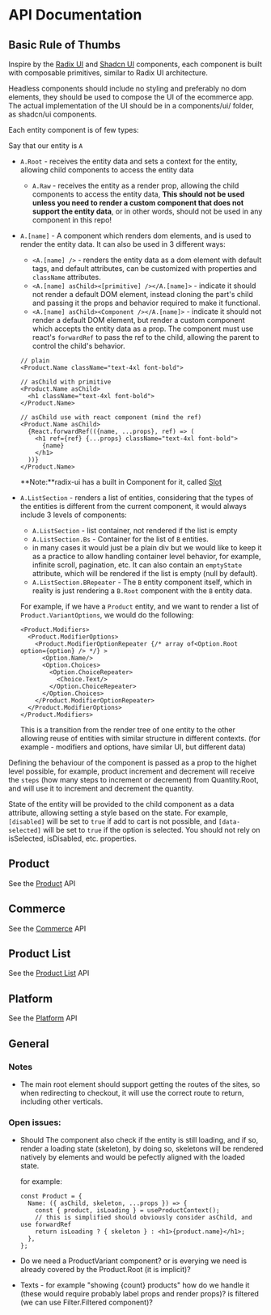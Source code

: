 # API Documentation

## Basic Rule of Thumbs

Inspire by the [Radix UI](https://www.radix-ui.com/primitives/docs/components/accordion) and [Shadcn UI](https://ui.shadcn.com/docs/components/accordion) components, each component is built with composable primitives, similar to Radix UI architecture.

Headless components should include no styling and preferably no dom elements, they should be used to compose the UI of the ecommerce app.
The actual implementation of the UI should be in a components/ui/ folder, as shadcn/ui components.

Each entity component is of few types:

Say that our entity is `A`

- `A.Root` - receives the entity data and sets a context for the entity, allowing child components to access the entity data
  - `A.Raw` - receives the entity as a render prop, allowing the child components to access the entity data, **This should not be used unless you need to render a custom component that does not support the entity data**, or in other words, should not be used in any component in this repo!

- `A.[name]` - A component which renders dom elements, and is used to render the entity data. It can also be used in 3 different ways:
  - `<A.[name] />` - renders the entity data as a dom element with default tags, and default attributes, can be customized with properties and `className` attributes.
  - `<A.[name] asChild><[primitive] /></A.[name]>` - indicate it should not render a default DOM element, instead cloning the part's child and passing it the props and behavior required to make it functional.
  - `<A.[name] asChild><Component /></A.[name]>` - indicate it should not render a default DOM element, but render a custom component which accepts the entity data as a prop. The component must use react's `forwardRef` to pass the ref to the child, allowing the parent to control the child's behavior.

  ```tsx
  // plain
  <Product.Name className="text-4xl font-bold">

  // asChild with primitive
  <Product.Name asChild>
    <h1 className="text-4xl font-bold">
  </Product.Name>

  // asChild use with react component (mind the ref)
  <Product.Name asChild>
    {React.forwardRef(({name, ...props}, ref) => (
      <h1 ref={ref} {...props} className="text-4xl font-bold">
        {name}
      </h1>
    ))}
  </Product.Name>
  ```

  **Note:**radix-ui has a built in Component for it, called [Slot](https://www.radix-ui.com/primitives/docs/utilities/slot)

- `A.ListSection` - renders a list of entities, considering that the types of the entities is different from the current component, it would always include 3 levels of components:
  - `A.ListSection` - list container, not rendered if the list is empty
  - `A.ListSection.Bs` - Container for the list of `B` entities.
  - in many cases it would just be a plain div but we would like to keep it as a practice to allow handling container level behavior, for example, infinite scroll, pagination, etc. It can also contain an `emptyState` attribute, which will be rendered if the list is empty (null by default).
  - `A.ListSection.BRepeater` - The `B` entity component itself, which in reality is just rendering a `B.Root` component with the `B` entity data.

  For example, if we have a `Product` entity, and we want to render a list of `Product.VariantOptions`, we would do the following:

  ```tsx
  <Product.Modifiers>
    <Product.ModifierOptions>
      <Product.ModifierOptionRepeater {/* array of<Option.Root option={option} /> */} >
        <Option.Name/>
        <Option.Choices>
          <Option.ChoiceRepeater>
            <Choice.Text/>
          </Option.ChoiceRepeater>
        </Option.Choices>
      </Product.ModifierOptionRepeater>
    </Product.ModifierOptions>
  </Product.Modifiers>
  ```

  This is a transition from the render tree of one entity to the other allowing reuse of entities with similar structure in different contexts. (for example - modifiers and options, have similar UI, but different data)

Defining the behaviour of the component is passed as a prop to the highet level possible, for example, product increment and decrement will receive the `steps` (how many steps to increment or decrement) from Quantity.Root, and will use it to increment and decrement the quantity.

State of the entity will be provided to the child component as a data attribute, allowing setting a style based on the state. For example, `[disabled]` will be set to `true` if add to cart is not possible, and `[data-selected]` will be set to `true` if the option is selected.
You should not rely on isSelected, isDisabled, etc. properties.

## Product

See the [Product](./PRODUCT_INTERFACE.md) API

## Commerce

See the [Commerce](./ECOM_INTERFACE.md) API

## Product List

See the [Product List](./PRODUCT_LIST_INTERFACE.md) API

## Platform

See the [Platform](./PLATFORM_INTERFACE.md) API

## General

### Notes

- The main root element should support getting the routes of the sites, so when redirecting to checkout, it will use the correct route to return, including other verticals.

### Open issues:

- Should The component also check if the entity is still loading, and if so, render a loading state (skeleton), by doing so, skeletons will be rendered natively by elements and would be pefectly aligned with the loaded state.

  for example:

  ```tsx
  const Product = {
    Name: ({ asChild, skeleton, ...props }) => {
      const { product, isLoading } = useProductContext();
      // this is simplified should obviously consider asChild, and use forwardRef
      return isLoading ? { skeleton } : <h1>{product.name}</h1>;
    },
  };
  ```

- Do we need a ProductVariant component? or is everying we need is already covered by the Product.Root (it is implicit)?

- Texts - for example "showing {count} products" how do we handle it (these would require probably label props and render props)? is filtered (we can use Filter.Filtered component)?
